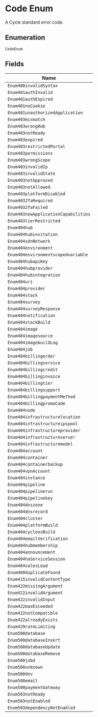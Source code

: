 
# Code Enum

A Cycle standard error code.

## Enumeration

`CodeEnum`

## Fields

| Name |
|  --- |
| `Enum400invalidSyntax` |
| `Enum401authInvalid` |
| `Enum401authExpired` |
| `Enum401noCookie` |
| `Enum401unauthorizedApplication` |
| `Enum403mismatch` |
| `Enum403wrongHub` |
| `Enum403notReady` |
| `Enum403expired` |
| `Enum403restrictedPortal` |
| `Enum403permissions` |
| `Enum403wrongScope` |
| `Enum403invalidIp` |
| `Enum403invalidState` |
| `Enum403notApproved` |
| `Enum403notAllowed` |
| `Enum403platformDisabled` |
| `Enum4032faRequired` |
| `Enum4032faFailed` |
| `Enum403newApplicationCapabilities` |
| `Enum403tierRestricted` |
| `Enum404hub` |
| `Enum404hubinvitation` |
| `Enum404sdnNetwork` |
| `Enum404environment` |
| `Enum404environmentscopedvariable` |
| `Enum404hubapiKey` |
| `Enum404hubprovider` |
| `Enum404hubintegration` |
| `Enum404uri` |
| `Enum404provider` |
| `Enum404stack` |
| `Enum404survey` |
| `Enum404surveyResponse` |
| `Enum404notification` |
| `Enum404stackBuild` |
| `Enum404image` |
| `Enum404imagesource` |
| `Enum404imagebuildLog` |
| `Enum404job` |
| `Enum404billingorder` |
| `Enum404billingservice` |
| `Enum404billingcredit` |
| `Enum404billinginvoice` |
| `Enum404billingtier` |
| `Enum404billingsupport` |
| `Enum404billingpaymentMethod` |
| `Enum404billingpromoCode` |
| `Enum404node` |
| `Enum404infrastructurelocation` |
| `Enum404infrastructureipspool` |
| `Enum404infrastructureprovider` |
| `Enum404infrastructureserver` |
| `Enum404infrastructuremodel` |
| `Enum404account` |
| `Enum404container` |
| `Enum404containerbackup` |
| `Enum404vpnAccount` |
| `Enum404instance` |
| `Enum404pipeline` |
| `Enum404pipelinerun` |
| `Enum404pipelinekey` |
| `Enum404dnszone` |
| `Enum404dnsrecord` |
| `Enum404cluster` |
| `Enum404platformBuild` |
| `Enum404cycleosBuild` |
| `Enum404emailVerification` |
| `Enum404hubmembership` |
| `Enum404announcement` |
| `Enum404haServiceSession` |
| `Enum404salesLead` |
| `Enum409duplicateFound` |
| `Enum415invalidContentType` |
| `Enum422missingArgument` |
| `Enum422invalidArgument` |
| `Enum422invalidInput` |
| `Enum422maxExceeded` |
| `Enum422notCompatible` |
| `Enum422alreadyExists` |
| `Enum429rateLimiting` |
| `Enum500database` |
| `Enum500databaseInsert` |
| `Enum500databaseUpdate` |
| `Enum500databaseRemove` |
| `Enum500jobd` |
| `Enum500unknown` |
| `Enum500dev` |
| `Enum500email` |
| `Enum500paymentGateway` |
| `Enum503notReady` |
| `Enum503notEnabled` |
| `Enum503dependencyNotEnabled` |

